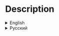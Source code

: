 <h1>Description</h1>
<details>
<summary>English</summary>
<h2>Information</h2>

The modpack adds more horror atmosphere, new enemies, changes the behavior of vanilla enemies.
<ul>
		<li>Changed madness mechanics;</li>
		<li>New sound effects;</li>
		<li>Masked now speak in the voices of your friends;</li>
		<li>A deceased player can be revived as masked</li>
		<li>Bracken now does not kill immediately, but drags the player to his lair first;</li>
		<li>A new mob that stalks the player;</li>
		<li>More blood...</li>
</ul>

<h2>Modlist</h2>

|Mod                                                                                                          |Description                                                                                    |Author          |
|-------------------------------------------------------------------------------------------------------------|-----------------------------------------------------------------------------------------------|----------------|
|[InsanityRemastered](https://thunderstore.io/c/lethal-company/p/Epicool/InsanityRemastered/)                 |Adds new features and mechanics to the insanity mechanic of Lethal Company                     |Epicool         |
|[LethalConfig](https://thunderstore.io/c/lethal-company/p/AinaVT/LethalConfig/)                              |Provides an in-game config menu for players to edit their configs                              |AinaVT          |
|[LETHALRESONANCE](https://thunderstore.io/c/lethal-company/p/LethalResonance/LETHALRESONANCE/)               |Immerse in 700+ enhanced audio tweaks and custom sounds for a scarier, deeper experience       |LethalResonance |
|[men stalker](https://thunderstore.io/c/lethal-company/p/YaBoiDucki/men_stalker/)                            |Add a new dungeon monster                                                                      |YaBoiDucki      |
|[Mirage](https://thunderstore.io/c/lethal-company/p/qwbarch/Mirage/)                                         |Voice mimicking where all players hear the same voice, with a focus on masked enemies          |qwbarch         |
|[MoreBlood](https://thunderstore.io/c/lethal-company/p/FlipMods/MoreBlood/)                                  |Adds more blood                                                                                |FlipMods        |
|[SnatchinBracken](https://thunderstore.io/c/lethal-company/p/readthisifbad/SnatchinBracken/)                 |Instead of instantly killing players on contact, Brackens now capture and drag players         |readthisifbad   |
|[Zombies](https://thunderstore.io/c/lethal-company/p/Synaxin/Zombies/)                                       |Adds a chance for dead players to become zombies                                               |Synaxin         |

<h2>Modpacks</h2>
<br>

[BigQuotaOperation](https://thunderstore.io/c/lethal-company/p/RebelSqu4d/BigQuotaOperation/) - modpack, in which the HUD is redesigned, added new moons, items, monsters and more.

[BQO Core](https://thunderstore.io/c/lethal-company/p/RebelSqu4d/BQO_Core/) - modpack focused on the vanilla experience, but with bugfixes and improvements

[BQO Vanilla Extended](https://thunderstore.io/c/lethal-company/p/RebelSqu4d/BQO_Vanilla_Extended/) - modpack that extends vanilla mechanics.

[BQO Nightmare](https://thunderstore.io/c/lethal-company/p/RebelSqu4d/BQO_Nightmare/) - more horror atmospheric and enemies.

[BQO LongWay](https://thunderstore.io/c/lethal-company/p/RebelSqu4d/BQO_LongWay/) - new moons, interiors, scrap and other.

<h2>Links</h2>

<h3>

[Discord server](https://discord.gg/SDY8KZ6g3P)
</h3>
</details>

<details>
<summary>Русский</summary>
<h2>Информация</h2>
Сборка добавляет больше хоррор атмосферы, новых врагов, изменяет повдение ванильных врагов.
<ul>
		<li>Изменённая механика безумия;</li>
		<li>Новые звуковые эффекты;</li>
		<li>Маски теперь говорят голосами ваших друзей;</li>
		<li>Погибший игрок теперь может возродиться маской;</li>
		<li>Бракен теперь убивает не сразу, а сначала тащит игрока в своё логово;</li>
		<li>Новый моб, который преследет игрока;</li>
		<li>Больше крови...</li>
</ul>

<h2>Список модов</h2>

|Мод                                                                                                          |Описание                                                                                     |Автор           |
|-------------------------------------------------------------------------------------------------------------|---------------------------------------------------------------------------------------------|----------------|
|[InsanityRemastered](https://thunderstore.io/c/lethal-company/p/Epicool/InsanityRemastered/)                 |Добавляет новые фишки и механики безумия                                                     |Epicool         |
|[LethalConfig](https://thunderstore.io/c/lethal-company/p/AinaVT/LethalConfig/)                              |Добавляет внутриигровое меню для изменения конфигурации модов                                |AinaVT          |
|[LETHALRESONANCE](https://thunderstore.io/c/lethal-company/p/LethalResonance/LETHALRESONANCE/)               |Заменяет 700+ звуковых эффектов                                                              |LethalResonance |
|[men stalker](https://thunderstore.io/c/lethal-company/p/YaBoiDucki/men_stalker/)                            |Добавляет нового врага                                                                       |YaBoiDucki      |
|[Mirage](https://thunderstore.io/c/lethal-company/p/qwbarch/Mirage/)                                         |Маски говорят голосами игроков                                                               |qwbarch         |
|[MoreBlood](https://thunderstore.io/c/lethal-company/p/FlipMods/MoreBlood/)                                  |Добавляет больше крови                                                                       |FlipMods        |
|[SnatchinBracken](https://thunderstore.io/c/lethal-company/p/readthisifbad/SnatchinBracken/)                 |Бракен теперь не убивает игрока сразу, а хватает и тащит его в своё логово                   |readthisifbad   |
|[Zombies](https://thunderstore.io/c/lethal-company/p/Synaxin/Zombies/)                                       |Добавляет шанс погибшему игроку возродиться зомби(маской)                                    |Synaxin         |

<h2>Другие сборки</h2>
<br>

[BigQuotaOperation](https://thunderstore.io/c/lethal-company/p/RebelSqu4d/BigQuotaOperation/) - сборка, в которой переработан HUD, добалвены новые луны, предметы, монстры и многое другое.

[BQO Core](https://thunderstore.io/c/lethal-company/p/RebelSqu4d/BQO_Core/) - сборка, ориентированная на ванильный опыт, но с багфиксами и улучшениями.

[BQO Vanilla Extended](https://thunderstore.io/c/lethal-company/p/RebelSqu4d/BQO_Vanilla_Extended/) - сборка, расширяющая ванильные механики.

[BQO Nightmare](https://thunderstore.io/c/lethal-company/p/RebelSqu4d/BQO_Nightmare/) - больше хоррор атмосферы и врагов.

[BQO LongWay](https://thunderstore.io/c/lethal-company/p/RebelSqu4d/BQO_LongWay/) - новые луны, интерьеры, лом и прочее.

<h2>Ссылки</h2>

<h3>

[Discord сервер](https://discord.gg/SDY8KZ6g3P)
</h3>
</details>